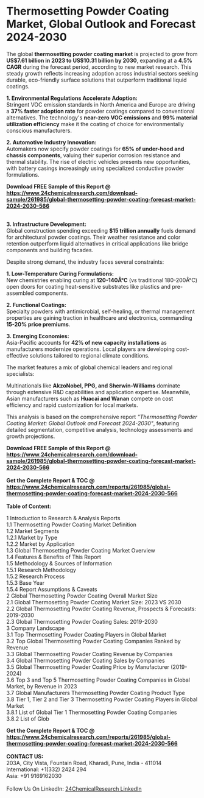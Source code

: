 <h1>Thermosetting Powder Coating Market, Global Outlook and Forecast 2024-2030</h1><p>The global <strong>thermosetting powder coating market</strong> is projected to grow from <strong>US$7.61 billion in 2023 to US$10.31 billion by 2030</strong>, expanding at a <strong>4.5% CAGR</strong> during the forecast period, according to new market research. This steady growth reflects increasing adoption across industrial sectors seeking durable, eco-friendly surface solutions that outperform traditional liquid coatings.</p><p><strong>1. Environmental Regulations Accelerate Adoption:</strong><br>
Stringent VOC emission standards in North America and Europe are driving a <strong>37% faster adoption rate</strong> for powder coatings compared to conventional alternatives. The technology's <strong>near-zero VOC emissions</strong> and <strong>99% material utilization efficiency</strong> make it the coating of choice for environmentally conscious manufacturers.</p><p><strong>2. Automotive Industry Innovation:</strong><br>
Automakers now specify powder coatings for <strong>65% of under-hood and chassis components</strong>, valuing their superior corrosion resistance and thermal stability. The rise of electric vehicles presents new opportunities, with battery casings increasingly using specialized conductive powder formulations.</p><div><b>Download FREE Sample of this Report @ 
            <a href="https://www.24chemicalresearch.com/download-sample/261985/global-thermosetting-powder-coating-forecast-market-2024-2030-566">
            https://www.24chemicalresearch.com/download-sample/261985/global-thermosetting-powder-coating-forecast-market-2024-2030-566</a></b></div><br><p><strong>3. Infrastructure Development:</strong><br>
Global construction spending exceeding <strong>$15 trillion annually</strong> fuels demand for architectural powder coatings. Their weather resistance and color retention outperform liquid alternatives in critical applications like bridge components and building facades.</p><p>Despite strong demand, the industry faces several constraints:</p><p><strong>1. Low-Temperature Curing Formulations:</strong><br>New chemistries enabling curing at <strong>120-140Â°C</strong> (vs traditional 180-200Â°C) open doors for coating heat-sensitive substrates like plastics and pre-assembled components.</p><p><strong>2. Functional Coatings:</strong><br>Specialty powders with antimicrobial, self-healing, or thermal management properties are gaining traction in healthcare and electronics, commanding <strong>15-20% price premiums</strong>.</p><p><strong>3. Emerging Economies:</strong><br>Asia-Pacific accounts for <strong>42% of new capacity installations</strong> as manufacturers modernize operations. Local players are developing cost-effective solutions tailored to regional climate conditions.</p><p>The market features a mix of global chemical leaders and regional specialists:</p><p>Multinationals like <strong>AkzoNobel, PPG, and Sherwin-Williams</strong> dominate through extensive R&amp;D capabilities and application expertise. Meanwhile, Asian manufacturers such as <strong>Huacai and Wanan</strong> compete on cost efficiency and rapid customization for local markets.</p><p>This analysis is based on the comprehensive report <em>"Thermosetting Powder Coating Market: Global Outlook and Forecast 2024-2030"</em>, featuring detailed segmentation, competitive analysis, technology assessments and growth projections.</p><div><b>Download FREE Sample of this Report @ 
            <a href="https://www.24chemicalresearch.com/download-sample/261985/global-thermosetting-powder-coating-forecast-market-2024-2030-566">
            https://www.24chemicalresearch.com/download-sample/261985/global-thermosetting-powder-coating-forecast-market-2024-2030-566</a></b></div><br><div><b>Get the Complete Report & TOC @ 
            <a href="https://www.24chemicalresearch.com/reports/261985/global-thermosetting-powder-coating-forecast-market-2024-2030-566">
            https://www.24chemicalresearch.com/reports/261985/global-thermosetting-powder-coating-forecast-market-2024-2030-566</a></b></div><br>
            <b>Table of Content:</b><p>1 Introduction to Research & Analysis Reports<br />
    1.1 Thermosetting Powder Coating Market Definition<br />
    1.2 Market Segments<br />
        1.2.1 Market by Type<br />
        1.2.2 Market by Application<br />
    1.3 Global Thermosetting Powder Coating Market Overview<br />
    1.4 Features & Benefits of This Report<br />
    1.5 Methodology & Sources of Information<br />
        1.5.1 Research Methodology<br />
        1.5.2 Research Process<br />
        1.5.3 Base Year<br />
        1.5.4 Report Assumptions & Caveats<br />
2 Global Thermosetting Powder Coating Overall Market Size<br />
    2.1 Global Thermosetting Powder Coating Market Size: 2023 VS 2030<br />
    2.2 Global Thermosetting Powder Coating Revenue, Prospects & Forecasts: 2019-2030<br />
    2.3 Global Thermosetting Powder Coating Sales: 2019-2030<br />
3 Company Landscape<br />
    3.1 Top Thermosetting Powder Coating Players in Global Market<br />
    3.2 Top Global Thermosetting Powder Coating Companies Ranked by Revenue<br />
    3.3 Global Thermosetting Powder Coating Revenue by Companies<br />
    3.4 Global Thermosetting Powder Coating Sales by Companies<br />
    3.5 Global Thermosetting Powder Coating Price by Manufacturer (2019-2024)<br />
    3.6 Top 3 and Top 5 Thermosetting Powder Coating Companies in Global Market, by Revenue in 2023<br />
    3.7 Global Manufacturers Thermosetting Powder Coating Product Type<br />
    3.8 Tier 1, Tier 2 and Tier 3 Thermosetting Powder Coating Players in Global Market<br />
        3.8.1 List of Global Tier 1 Thermosetting Powder Coating Companies<br />
        3.8.2 List of Glob</p><div><b>Get the Complete Report & TOC @ 
            <a href="https://www.24chemicalresearch.com/reports/261985/global-thermosetting-powder-coating-forecast-market-2024-2030-566">
            https://www.24chemicalresearch.com/reports/261985/global-thermosetting-powder-coating-forecast-market-2024-2030-566</a></b></div><br><b>CONTACT US:</b><br>
            203A, City Vista, Fountain Road, Kharadi, Pune, India - 411014<br>
            International: +1(332) 2424 294<br>
            Asia: +91 9169162030 <br><br>
            Follow Us On LinkedIn: <a href="https://www.linkedin.com/company/24chemicalresearch/">24ChemicalResearch LinkedIn</a>
